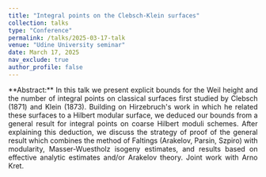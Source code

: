 ```yaml
---
title: "Integral points on the Clebsch-Klein surfaces"
collection: talks
type: "Conference"
permalink: /talks/2025-03-17-talk
venue: "Udine University seminar"
date: March 17, 2025
nav_exclude: true
author_profile: false
---
```

<div style="text-align: justify !important; text-justify: inter-word;" markdown="1">
**Abstract:** In this talk we present explicit bounds for the Weil height and the number of integral points on classical surfaces first studied by Clebsch (1871) and Klein (1873). Building on Hirzebruch's work in which he related these surfaces to a Hilbert modular surface, we deduced our bounds from a general result for integral points on coarse Hilbert moduli schemes. After explaining this deduction, we discuss the strategy of proof of the general result which combines the method of Faltings (Arakelov, Parsin, Szpiro) with modularity, Masser-Wuestholz isogeny estimates, and results based on effective analytic estimates and/or Arakelov theory. Joint work with Arno Kret. 

